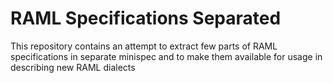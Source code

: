 # RAML Specifications Separated

This repository contains an attempt to extract few parts of RAML specifications in separate minispec and to make them available 
for usage in describing new RAML dialects
